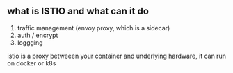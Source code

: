 ## what is ISTIO and what can it do
1. traffic management (envoy proxy, which is a sidecar)
2. auth / encrypt
3. loggging

istio is a proxy betweeen your container and underlying hardware, it can run on docker or k8s